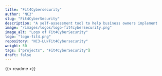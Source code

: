 ```yaml
---
title: "Fit4Cybersecurity"
author: "NC3"
slug: "Fit4CyberSecurity"
description: "A self-assessment tool to help business owners implement a better cybersecurity strategy."
image: "/images/logos/logo-fit4cybersecurity.png"
image_alt: "Logo of Fit4CyberSecurity"
logo: "logo-fit4.png"
repository: "NC3-LU/Fit4Cybersecurity"
weight: 50
tags: ["projects", "Fit4CyberSecurity"]
draft: false
---
```


{{< readme >}}


